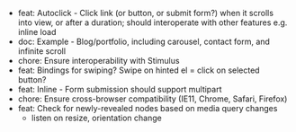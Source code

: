 - feat: Autoclick - Click link (or button, or submit form?) when it scrolls into view, or after a duration; should interoperate with other features e.g. inline load
- doc: Example - Blog/portfolio, including carousel, contact form, and infinite scroll
- chore: Ensure interoperability with Stimulus
- feat: Bindings for swiping? Swipe on hinted el = click on selected button?
- feat: Inline - Form submission should support multipart
- chore: Ensure cross-browser compatibility (IE11, Chrome, Safari, Firefox)
- feat: Check for newly-revealed nodes based on media query changes
  - listen on resize, orientation change
